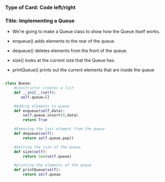 ### Type of Card: Code left/right ###

### Title: Implementing a Queue ###

- We're going to make a Queue class to show how the Queue itself works.

- enqueue() adds elements to the rear of the queue.

- dequeue() deletes elements from the front of the queue.

- size() looks at the current size that the Queue has.

- printQueue() prints out the current elements that are inside the queue

```python

class Queue:
    #Constructor creates a list
    def __init__(self):
       self.queue=[]

    #Adding elements to queue
    def enqueue(self,data):
        self.queue.insert(0,data)
        return True

    #Removing the last element from the queue
    def dequeue(self):
        return self.queue.pop()

    #Getting the size of the queue
    def size(self):
        return len(self.queue)

    #printing the elements of the queue
    def printQueue(self):
        return self.queue
        
 ```
